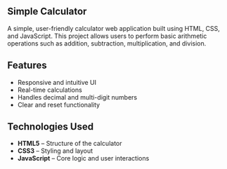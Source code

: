 ## Simple Calculator

A simple, user-friendly calculator web application built using HTML, CSS, and JavaScript. This project allows users to perform basic arithmetic operations such as addition, subtraction, multiplication, and division.

## Features

- Responsive and intuitive UI
- Real-time calculations
- Handles decimal and multi-digit numbers
- Clear and reset functionality

##  Technologies Used

- **HTML5** – Structure of the calculator
- **CSS3** – Styling and layout
- **JavaScript** – Core logic and user interactions

